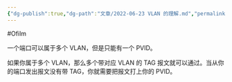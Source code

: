 ```yaml
---
{"dg-publish":true,"dg-path":"文章/2022-06-23 VLAN 的理解.md","permalink":"/文章/2022-06-23 VLAN 的理解/"}
---
```


#Ofilm 

一个端口可以属于多个 VLAN，但是只能有一个 PVID。

如果你属于多个 VLAN，那么多个带对应 VLAN 的 TAG 报文就可以通过。当从你的端口发出报文没有带 TAG，你就需要把报文打上你的 PVID。